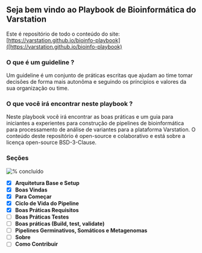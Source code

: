 ## Seja bem vindo ao Playbook de Bioinformática do Varstation

Este é repositório de todo o conteúdo do site: [https://varstation.github.io/bioinfo-playbook]([https://varstation.github.io/bioinfo-playbook)

### O que é um guideline ?

Um guideline é um conjunto de práticas escritas que ajudam ao time tomar decisões de forma mais autonôma e seguindo os príncipios e valores da sua organização ou time.


### O que você irá encontrar neste playbook ?

Neste playbook você irá encontrar as boas práticas e um guia para iniciantes a experientes para construção de pipelines de bioinformática para processamento de análise de variantes para a plataforma Varstation. O conteúdo deste repositório é open-source e colaborativo
e está sobre a licença open-source BSD-3-Clause.



### Seções

![% concluído](https://progress-bar.dev/35/?title=concluido)


- [x] **Arquitetura Base e Setup**
- [x] **Boas Vindas**
- [x] **Para Começar**
- [x] **Ciclo de Vida do Pipeline**
- [x] **Boas Práticas Requisitos**
- [ ] **Boas Práticas Testes**
- [ ] **Boas práticas (Build, test, validate)**
- [ ] **Pipelines Germinativos, Somáticos e Metagenomas**
- [ ] **Sobre**
- [ ] **Como Contribuir**
